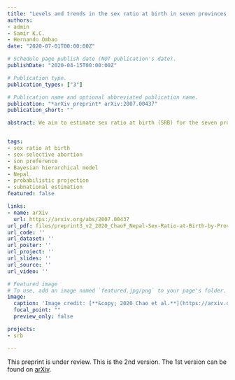 ```yaml
---
title: "Levels and trends in the sex ratio at birth in seven provinces of Nepal between 1980 and 2016 with probabilistic projections to 2050: a Bayesian modeling approach"
authors:
- admin
- Samir K.C.
- Hernando Ombao
date: "2020-07-01T00:00:00Z"

# Schedule page publish date (NOT publication's date).
publishDate: "2020-04-15T00:00:00Z"

# Publication type.
publication_types: ["3"]

# Publication name and optional abbreviated publication name.
publication: "*arXiv preprint* arXiv:2007.00437"
publication_short: ""

abstract: We aim to estimate sex ratio at birth (SRB) for the seven provinces of Nepal from 1980 to 2016, and to compute probabilistic projections for provincial SRB through 2050. We use a Bayesian hierarchical time series model based on the 2001, 2006, 2011, and 2016 Nepal Demographic and Health Surveys (NDHSs) and 2011 Census. Based on data from four NDHSs and one census with 151,663 births, we estimate the SRB trajectories to be more diverse post-2000 than before. In 2016, the highest SRB is estimated in Province 5 at 1.102 with a 95% Bayesian credible interval (1.044, 1.127) and the lowest SRB is in Province 2 at 1.053 (1.035, 1.109). During 1980--2016, the provincial SRB was around the same level as the national SRB baseline of 1.049. The SRB imbalance probabilities in all provinces are generally low and vary from 16% in Province 2 to 81% in Province 5. SRB imbalances are estimated to have begun at the earliest in 2001 in Province 5 with a 95% credible interval (1992, 2022) and the latest in 2017 (1998, 2040) in Province 2. We project SRB in all provinces to begin converging back to the SRB national baseline in the mid-2030s. By 2050, the SRBs in all provinces are projected to be around the SRB baseline level. Our findings imply that the majority of provinces in Nepal have a low risk of SRB imbalance for the period 1980--2016. However, we identify a few provinces with higher probabilities of having SRB inflation. Although the projected SRB is based on the assumption of potential future SRB inflation, it is an important illustration of potential future prenatal sex discrimination and shows the need to monitor SRB in provinces with higher possibilities of SRB imbalance.


tags:
- sex ratio at birth
- sex-selective abortion
- son preference
- Bayesian hierarchical model
- Nepal
- probabilistic projection
- subnational estimation
featured: false

links:
- name: arXiv
  url: https://arxiv.org/abs/2007.00437
url_pdf: files/preprint3_v2_2020_ChaoF_Nepal-Sex-Ratio-at-Birth-by-Province-1980-to-2050.pdf
url_code: ''
url_dataset: ''
url_poster: ''
url_project: ''
url_slides: ''
url_source: ''
url_video: ''

# Featured image
# To use, add an image named `featured.jpg/png` to your page's folder. 
image:
  caption: 'Image credit: [**&copy; 2020 Chao et al.**](https://arxiv.org/pdf/2007.00437)'
  focal_point: ""
  preview_only: false

projects:
- srb

---
```

<div data-badge-details="right" data-badge-type="medium-donut" data-arxiv-id="2007.00437" data-hide-no-mentions="true" class="altmetric-embed"></div>

This preprint is under review. This is the 2nd version. The 1st version can be found on [arXiv](https://arxiv.org/abs/2007.00437).
